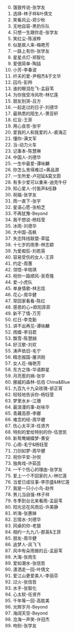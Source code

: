 0.  饿狼传说-张学友
1.  选择-林子祥&叶倩文
2.  笑看风云-郑少秋
3.  无地自容-黑豹乐队
4.  只想一生跟你走-张学友
5.  笑红尘-陈淑桦
6.  似是故人来-梅艳芳
7.  一路上有你-张学友
8.  星星点灯-郑智化
9.  爱很简单-陶喆
10. 小芳-李春波
11. 纤夫的爱-尹相杰&于文华
12. 囚鸟-彭羚
13. 谁的眼泪在飞-孟庭苇
14. 为你我受冷风吹-林忆莲
15. 朋友别哭-吕方
16. 一起走过的日子-刘德华
17. 最熟悉的陌生人-萧亚轩
18. 红豆-王菲
19. 用心良苦-张宇
20. 爱我的人和我爱的人-裘海正
21. 懂你-满文军
22. 当-动力火车
23. 记事本-陈慧琳
24. 中国人-刘德华
25. 一生中最爱-谭咏麟
26. 你怎么舍得难过=黄品源
27. 一生所爱-卢冠延&莫文蔚
28. 有多少爱可以重来-迪克牛仔
29. 知心爱人-付笛声&任静
30. 祝福-张学友
31. 雨一直下-张宇
32. 星语心愿-张柏芝
33. 不再犹豫-Beyond
34. 我不想说-杨钰莹
35. 冰雨-刘德华
36. 大中国-高枫
37. 失恋阵线联盟-草猛
38. 十七岁的雨季-林志颖
39. 为爱痴狂-刘若英
40. 容易受伤的女人-王菲
41. 约定-周蕙
42. 领悟-辛晓琪
43. 祝你一路顺风-吴奇隆
44. 爱-小虎队
45. 单身情歌-林志炫
46. 花心-周华健
47. 常回家看看-陈红
48. 感恩的心=欧阳菲菲
49. 新不了情-万芳
50. 红日-李克勤
51. 讲不出再见-谭咏麟
52. 雨蝶-李羽君
53. 飘雪-陈慧娴
54. 好汉歌-刘欢
55. 涛声依旧-毛宁
56. 精忠报国-屠洪刚
57. 女人花-梅艳芳
58. 东方之珠-华语群星
59. 月亮惹的祸-张宇
60. 挪威的森林-伍佰 China&Blue
61. 九百九十九朵玫瑰-邰正宵
62. 轻轻地告诉你-杨钰莹
63. 梦里水乡-江珊
64. 最浪漫的事-赵咏华
65. 青藏高原-李娜
66. 难念的经-周华健
67. 伤心太平洋-任贤齐
68. 特别的爱给特别的你-伍思凯
69. 新鸳鸯蝴蝶梦-黄安
70. 心雨-毛宁&杨钰莹
71. 刀剑如梦-周华健
72. 祝你平安-孙悦
73. 独角戏-许茹芸
74. 一千个伤心的理由-张学友
75. 爱上一个不回家的人-林忆莲
76. 当爱已成往事-李宗盛&林忆莲
77. 我是一只小小鸟-赵传
78. 男儿当自强-林子祥
79. 冬季到台北来看雨-孟庭苇
80. 阳光总在风雨后-许美静
81. 听海-张惠妹
82. 忘情水-刘德华
83. 同桌的你-老狼
84. 相约一九九八-那英&王菲
85. 朋友-周华健
86. 追梦人-凤飞飞
87. 风中有朵雨做的云-孟庭苇
88. 大海-张雨生
89. 爱如潮水-张信哲
90. 潇洒走一回-叶倩文
91. 爱江山更爱美人-李丽芬
92. 过火-张信哲
93. 水手-张智化
94. 心太软-任贤齐
95. 千年等一回-高胜美
96. 光辉岁月-Beyond
97. 海阔天空-Beyond
98. 沧海一声笑-许冠杰
99. 吻别-张学友
